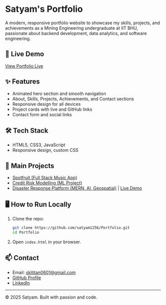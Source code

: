 # Satyam's Portfolio

A modern, responsive portfolio website to showcase my skills, projects, and achievements as a Mining Engineering undergraduate at IIT BHU, passionate about backend development, data analytics, and software engineering.

## 🚀 Live Demo

[View Portfolio Live](https://satyam1256.github.io/Portfolio/)

## ✨ Features
- Animated hero section and smooth navigation
- About, Skills, Projects, Achievements, and Contact sections
- Responsive design for all devices
- Project cards with live and GitHub links
- Contact form and social links

## 🛠️ Tech Stack
- HTML5, CSS3, JavaScript
- Responsive design, custom CSS

## 🧩 Main Projects

- [Spotfruit (Full Stack Music App)](https://github.com/satyam1256/Spotfruit)
- [Credit Risk Modelling (ML Project)](https://github.com/satyam1256/Credit_Risk_Modelling)
- [Disaster Response Platform (MERN, AI, Geospatial)](https://github.com/satyam1256/Disaster) | [Live Demo](https://disaster-frontend-six.vercel.app)

## 🖥️ How to Run Locally

1. Clone the repo:
   ```bash
   git clone https://github.com/satyam1256/Portfolio.git
   cd Portfolio
   ```
2. Open `index.html` in your browser.

## 📫 Contact
- Email: skititan0601@gmail.com
- [GitHub Profile](https://github.com/satyam1256)
- [LinkedIn](https://www.linkedin.com/in/satyam-868a12234/)

---

© 2025 Satyam. Built with passion and code.
